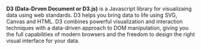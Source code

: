 **D3 (Data-Drven Document or D3.js)** is a Javascript library for visualizaing data using web standards. D3 helps you bring data to life using SVG, Canvas and HTML. D3 combines powerful visualization and interaction techniques with a data-driven approach to DOM manipulation, giving you the full capabilities of modern browsers and the freedom to design the right visual interface for your data.
